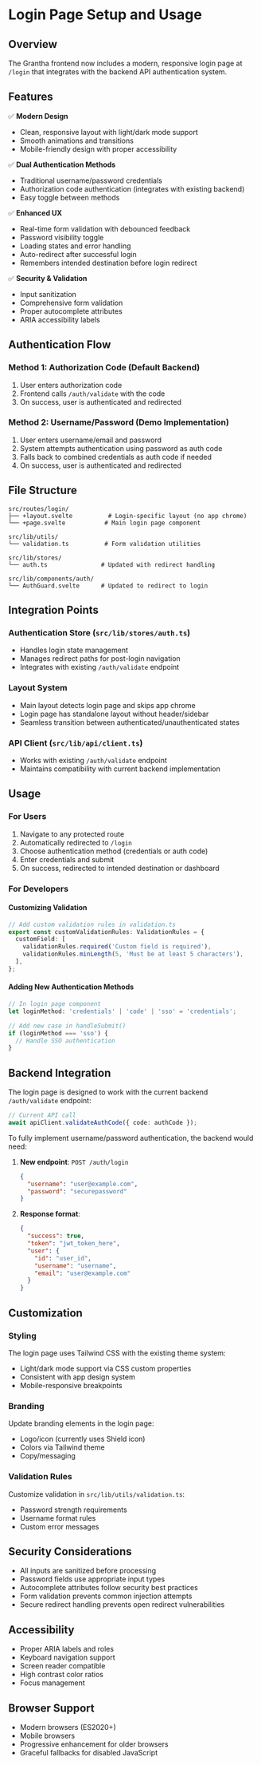 # Login Page Setup and Usage

## Overview

The Grantha frontend now includes a modern, responsive login page at `/login` that integrates with the backend API authentication system.

## Features

✅ **Modern Design**
- Clean, responsive layout with light/dark mode support
- Smooth animations and transitions
- Mobile-friendly design with proper accessibility

✅ **Dual Authentication Methods**
- Traditional username/password credentials
- Authorization code authentication (integrates with existing backend)
- Easy toggle between methods

✅ **Enhanced UX**
- Real-time form validation with debounced feedback
- Password visibility toggle
- Loading states and error handling
- Auto-redirect after successful login
- Remembers intended destination before login redirect

✅ **Security & Validation**
- Input sanitization
- Comprehensive form validation
- Proper autocomplete attributes
- ARIA accessibility labels

## Authentication Flow

### Method 1: Authorization Code (Default Backend)
1. User enters authorization code
2. Frontend calls `/auth/validate` with the code
3. On success, user is authenticated and redirected

### Method 2: Username/Password (Demo Implementation)
1. User enters username/email and password
2. System attempts authentication using password as auth code
3. Falls back to combined credentials as auth code if needed
4. On success, user is authenticated and redirected

## File Structure

```
src/routes/login/
├── +layout.svelte          # Login-specific layout (no app chrome)
└── +page.svelte           # Main login page component

src/lib/utils/
└── validation.ts          # Form validation utilities

src/lib/stores/
└── auth.ts               # Updated with redirect handling

src/lib/components/auth/
└── AuthGuard.svelte      # Updated to redirect to login
```

## Integration Points

### Authentication Store (`src/lib/stores/auth.ts`)
- Handles login state management
- Manages redirect paths for post-login navigation
- Integrates with existing `/auth/validate` endpoint

### Layout System
- Main layout detects login page and skips app chrome
- Login page has standalone layout without header/sidebar
- Seamless transition between authenticated/unauthenticated states

### API Client (`src/lib/api/client.ts`)
- Works with existing `/auth/validate` endpoint
- Maintains compatibility with current backend implementation

## Usage

### For Users
1. Navigate to any protected route
2. Automatically redirected to `/login`
3. Choose authentication method (credentials or auth code)
4. Enter credentials and submit
5. On success, redirected to intended destination or dashboard

### For Developers

#### Customizing Validation
```typescript
// Add custom validation rules in validation.ts
export const customValidationRules: ValidationRules = {
  customField: [
    validationRules.required('Custom field is required'),
    validationRules.minLength(5, 'Must be at least 5 characters'),
  ],
};
```

#### Adding New Authentication Methods
```typescript
// In login page component
let loginMethod: 'credentials' | 'code' | 'sso' = 'credentials';

// Add new case in handleSubmit()
if (loginMethod === 'sso') {
  // Handle SSO authentication
}
```

## Backend Integration

The login page is designed to work with the current backend `/auth/validate` endpoint:

```typescript
// Current API call
await apiClient.validateAuthCode({ code: authCode });
```

To fully implement username/password authentication, the backend would need:

1. **New endpoint**: `POST /auth/login`
   ```json
   {
     "username": "user@example.com",
     "password": "securepassword"
   }
   ```

2. **Response format**:
   ```json
   {
     "success": true,
     "token": "jwt_token_here",
     "user": {
       "id": "user_id",
       "username": "username",
       "email": "user@example.com"
     }
   }
   ```

## Customization

### Styling
The login page uses Tailwind CSS with the existing theme system:
- Light/dark mode support via CSS custom properties
- Consistent with app design system
- Mobile-responsive breakpoints

### Branding
Update branding elements in the login page:
- Logo/icon (currently uses Shield icon)
- Colors via Tailwind theme
- Copy/messaging

### Validation Rules
Customize validation in `src/lib/utils/validation.ts`:
- Password strength requirements
- Username format rules
- Custom error messages

## Security Considerations

- All inputs are sanitized before processing
- Password fields use appropriate input types
- Autocomplete attributes follow security best practices
- Form validation prevents common injection attempts
- Secure redirect handling prevents open redirect vulnerabilities

## Accessibility

- Proper ARIA labels and roles
- Keyboard navigation support
- Screen reader compatible
- High contrast color ratios
- Focus management

## Browser Support

- Modern browsers (ES2020+)
- Mobile browsers
- Progressive enhancement for older browsers
- Graceful fallbacks for disabled JavaScript